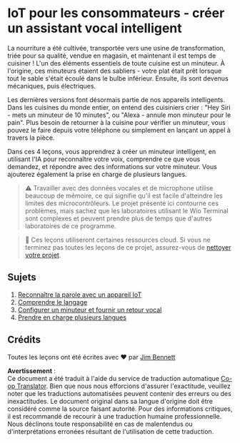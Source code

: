 <!--
CO_OP_TRANSLATOR_METADATA:
{
  "original_hash": "5de7dc1e2ddc402d415473bb795568d4",
  "translation_date": "2025-08-24T23:48:19+00:00",
  "source_file": "6-consumer/README.md",
  "language_code": "fr"
}
-->
# IoT pour les consommateurs - créer un assistant vocal intelligent

La nourriture a été cultivée, transportée vers une usine de transformation, triée pour sa qualité, vendue en magasin, et maintenant il est temps de cuisiner ! L'un des éléments essentiels de toute cuisine est un minuteur. À l'origine, ces minuteurs étaient des sabliers - votre plat était prêt lorsque tout le sable s'était écoulé dans le bulbe inférieur. Ensuite, ils sont devenus mécaniques, puis électriques.

Les dernières versions font désormais partie de nos appareils intelligents. Dans les cuisines du monde entier, on entend des cuisiniers crier : "Hey Siri - mets un minuteur de 10 minutes", ou "Alexa - annule mon minuteur pour le pain". Plus besoin de retourner à la cuisine pour vérifier un minuteur, vous pouvez le faire depuis votre téléphone ou simplement en lançant un appel à travers la pièce.

Dans ces 4 leçons, vous apprendrez à créer un minuteur intelligent, en utilisant l'IA pour reconnaître votre voix, comprendre ce que vous demandez, et répondre avec des informations sur votre minuteur. Vous ajouterez également la prise en charge de plusieurs langues.

> ⚠️ Travailler avec des données vocales et de microphone utilise beaucoup de mémoire, ce qui signifie qu'il est facile d'atteindre les limites des microcontrôleurs. Le projet présenté ici contourne ces problèmes, mais sachez que les laboratoires utilisant le Wio Terminal sont complexes et peuvent prendre plus de temps que d'autres laboratoires de ce programme.

> 💁 Ces leçons utiliseront certaines ressources cloud. Si vous ne terminez pas toutes les leçons de ce projet, assurez-vous de [nettoyer votre projet](../clean-up.md).

## Sujets

1. [Reconnaître la parole avec un appareil IoT](./lessons/1-speech-recognition/README.md)
1. [Comprendre le langage](./lessons/2-language-understanding/README.md)
1. [Configurer un minuteur et fournir un retour vocal](./lessons/3-spoken-feedback/README.md)
1. [Prendre en charge plusieurs langues](./lessons/4-multiple-language-support/README.md)

## Crédits

Toutes les leçons ont été écrites avec ♥️ par [Jim Bennett](https://GitHub.com/JimBobBennett)

**Avertissement** :  
Ce document a été traduit à l'aide du service de traduction automatique [Co-op Translator](https://github.com/Azure/co-op-translator). Bien que nous nous efforcions d'assurer l'exactitude, veuillez noter que les traductions automatisées peuvent contenir des erreurs ou des inexactitudes. Le document original dans sa langue d'origine doit être considéré comme la source faisant autorité. Pour des informations critiques, il est recommandé de recourir à une traduction humaine professionnelle. Nous déclinons toute responsabilité en cas de malentendus ou d'interprétations erronées résultant de l'utilisation de cette traduction.